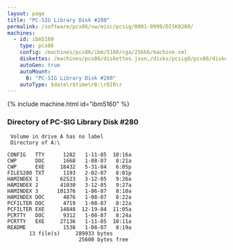 ```yaml
---
layout: page
title: "PC-SIG Library Disk #280"
permalink: /software/pcx86/sw/misc/pcsig/0001-0999/DISK0280/
machines:
  - id: ibm5160
    type: pcx86
    config: /machines/pcx86/ibm/5160/cga/256kb/machine.xml
    diskettes: /machines/pcx86/diskettes.json,/disks/pcsig0/pcx86/diskettes.json
    autoGen: true
    autoMount:
      B: "PC-SIG Library Disk #280"
    autoType: $date\r$time\rB:\rDIR\r
---
```


{% include machine.html id="ibm5160" %}

### Directory of PC-SIG Library Disk #280

     Volume in drive A has no label
     Directory of A:\

    CONFIG   TTY      1282   1-11-85  10:16a
    CWP      DOC      1668   1-08-87   8:21a
    CWP      EXE     18432   5-31-84   6:05p
    FILES280 TXT      1193   2-02-87   8:01p
    HAMINDEX 1       62523   3-12-85   9:26a
    HAMINDEX 2       41030   3-12-85   9:27a
    HAMINDEX 3      101376   1-06-87   8:10a
    HAMINDEX DOC      4876   1-08-87   8:22a
    PCFILTER DOC      4719   1-08-87   8:22a
    PCFILTER EXE     14848  12-19-84  11:05a
    PCRTTY   DOC      9312   1-08-87   8:24a
    PCRTTY   EXE     27136   1-11-85  10:11a
    README            1538   1-08-87   8:19a
           13 file(s)     289933 bytes
                           25600 bytes free
